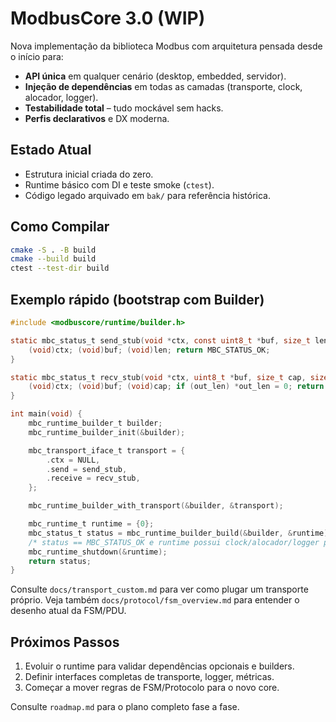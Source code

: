 # ModbusCore 3.0 (WIP)

Nova implementação da biblioteca Modbus com arquitetura pensada desde o início para:

- **API única** em qualquer cenário (desktop, embedded, servidor).
- **Injeção de dependências** em todas as camadas (transporte, clock, alocador, logger).
- **Testabilidade total** – tudo mockável sem hacks.
- **Perfis declarativos** e DX moderna.

## Estado Atual

- Estrutura inicial criada do zero.
- Runtime básico com DI e teste smoke (`ctest`).
- Código legado arquivado em `bak/` para referência histórica.

## Como Compilar

```bash
cmake -S . -B build
cmake --build build
ctest --test-dir build
```

## Exemplo rápido (bootstrap com Builder)

```c
#include <modbuscore/runtime/builder.h>

static mbc_status_t send_stub(void *ctx, const uint8_t *buf, size_t len) {
    (void)ctx; (void)buf; (void)len; return MBC_STATUS_OK;
}

static mbc_status_t recv_stub(void *ctx, uint8_t *buf, size_t cap, size_t *out_len) {
    (void)ctx; (void)buf; (void)cap; if (out_len) *out_len = 0; return MBC_STATUS_OK;
}

int main(void) {
    mbc_runtime_builder_t builder;
    mbc_runtime_builder_init(&builder);

    mbc_transport_iface_t transport = {
        .ctx = NULL,
        .send = send_stub,
        .receive = recv_stub,
    };

    mbc_runtime_builder_with_transport(&builder, &transport);

    mbc_runtime_t runtime = {0};
    mbc_status_t status = mbc_runtime_builder_build(&builder, &runtime);
    /* status == MBC_STATUS_OK e runtime possui clock/alocador/logger padrão */
    mbc_runtime_shutdown(&runtime);
    return status;
}
```

Consulte `docs/transport_custom.md` para ver como plugar um transporte próprio.
Veja também `docs/protocol/fsm_overview.md` para entender o desenho atual da FSM/PDU.

## Próximos Passos

1. Evoluir o runtime para validar dependências opcionais e builders.
2. Definir interfaces completas de transporte, logger, métricas.
3. Começar a mover regras de FSM/Protocolo para o novo core.

Consulte `roadmap.md` para o plano completo fase a fase.
